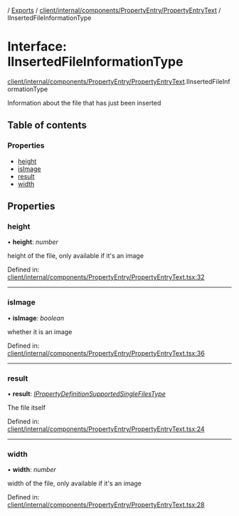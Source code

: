 [](../README.md) / [Exports](../modules.md) / [client/internal/components/PropertyEntry/PropertyEntryText](../modules/client_internal_components_propertyentry_propertyentrytext.md) / IInsertedFileInformationType

# Interface: IInsertedFileInformationType

[client/internal/components/PropertyEntry/PropertyEntryText](../modules/client_internal_components_propertyentry_propertyentrytext.md).IInsertedFileInformationType

Information about the file that has just been inserted

## Table of contents

### Properties

- [height](client_internal_components_propertyentry_propertyentrytext.iinsertedfileinformationtype.md#height)
- [isImage](client_internal_components_propertyentry_propertyentrytext.iinsertedfileinformationtype.md#isimage)
- [result](client_internal_components_propertyentry_propertyentrytext.iinsertedfileinformationtype.md#result)
- [width](client_internal_components_propertyentry_propertyentrytext.iinsertedfileinformationtype.md#width)

## Properties

### height

• **height**: *number*

height of the file, only available if it's an image

Defined in: [client/internal/components/PropertyEntry/PropertyEntryText.tsx:32](https://github.com/onzag/itemize/blob/5fcde7cf/client/internal/components/PropertyEntry/PropertyEntryText.tsx#L32)

___

### isImage

• **isImage**: *boolean*

whether it is an image

Defined in: [client/internal/components/PropertyEntry/PropertyEntryText.tsx:36](https://github.com/onzag/itemize/blob/5fcde7cf/client/internal/components/PropertyEntry/PropertyEntryText.tsx#L36)

___

### result

• **result**: [*IPropertyDefinitionSupportedSingleFilesType*](base_root_module_itemdefinition_propertydefinition_types_files.ipropertydefinitionsupportedsinglefilestype.md)

The file itself

Defined in: [client/internal/components/PropertyEntry/PropertyEntryText.tsx:24](https://github.com/onzag/itemize/blob/5fcde7cf/client/internal/components/PropertyEntry/PropertyEntryText.tsx#L24)

___

### width

• **width**: *number*

width of the file, only available if it's an image

Defined in: [client/internal/components/PropertyEntry/PropertyEntryText.tsx:28](https://github.com/onzag/itemize/blob/5fcde7cf/client/internal/components/PropertyEntry/PropertyEntryText.tsx#L28)
